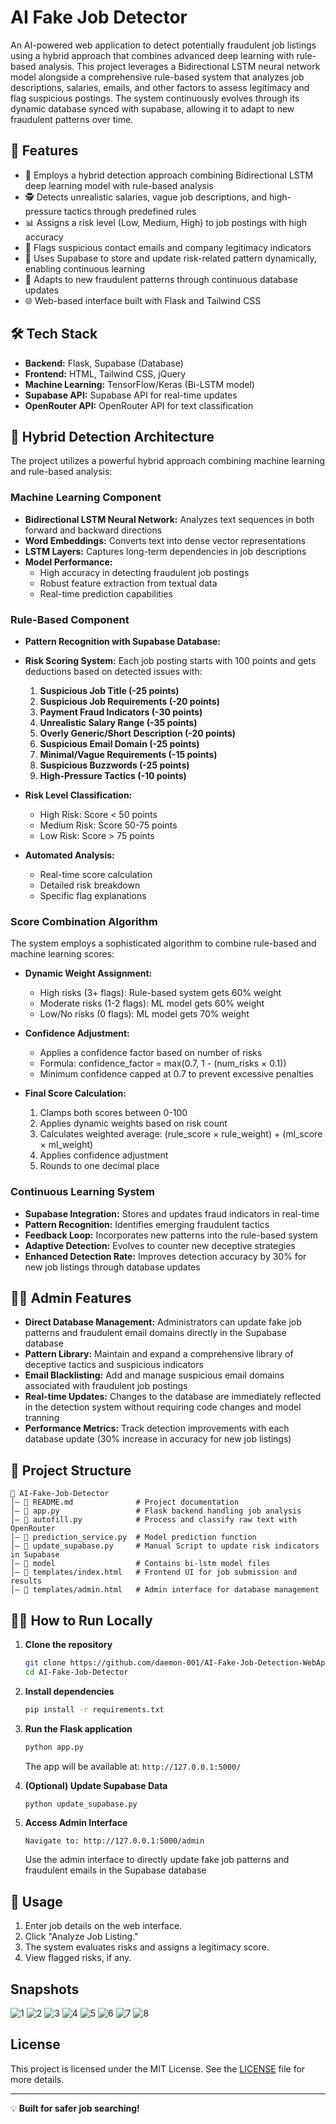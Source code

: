# AI Fake Job Detector

An AI-powered web application to detect potentially fraudulent job listings using a hybrid approach that combines advanced deep learning with rule-based analysis. This project leverages a Bidirectional LSTM neural network model alongside a comprehensive rule-based system that analyzes job descriptions, salaries, emails, and other factors to assess legitimacy and flag suspicious postings. The system continuously evolves through its dynamic database synced with supabase, allowing it to adapt to new fraudulent patterns over time.

## 🚀 Features

- 🧠 Employs a hybrid detection approach combining Bidirectional LSTM deep learning model with rule-based analysis
- 🕵️ Detects unrealistic salaries, vague job descriptions, and high-pressure tactics through predefined rules
- 📊 Assigns a risk level (Low, Medium, High) to job postings with high accuracy
- 📩 Flags suspicious contact emails and company legitimacy indicators
- 🔗 Uses Supabase to store and update risk-related pattern dynamically, enabling continuous learning
- 🔄 Adapts to new fraudulent patterns through continuous database updates
- 🌐 Web-based interface built with Flask and Tailwind CSS

## 🛠 Tech Stack

- **Backend:** Flask, Supabase (Database)
- **Frontend:** HTML, Tailwind CSS, jQuery
- **Machine Learning:** TensorFlow/Keras (Bi-LSTM model)
- **Supabase API:** Supabase API for real-time updates
- **OpenRouter API:** OpenRouter API for text classification

## 🤖 Hybrid Detection Architecture

The project utilizes a powerful hybrid approach combining machine learning and rule-based analysis:

### Machine Learning Component
- **Bidirectional LSTM Neural Network:** Analyzes text sequences in both forward and backward directions
- **Word Embeddings:** Converts text into dense vector representations
- **LSTM Layers:** Captures long-term dependencies in job descriptions
- **Model Performance:**
  - High accuracy in detecting fraudulent job postings
  - Robust feature extraction from textual data
  - Real-time prediction capabilities

### Rule-Based Component
- **Pattern Recognition with Supabase Database:**
- **Risk Scoring System:** Each job posting starts with 100 points and gets deductions based on detected issues with:
  1. **Suspicious Job Title (-25 points)**
  2. **Suspicious Job Requirements (-20 points)**
  3. **Payment Fraud Indicators (-30 points)**
  4. **Unrealistic Salary Range (-35 points)**
  5. **Overly Generic/Short Description (-20 points)**
  6. **Suspicious Email Domain (-25 points)**
  7. **Minimal/Vague Requirements (-15 points)**
  8. **Suspicious Buzzwords (-25 points)**
  9. **High-Pressure Tactics (-10 points)**

- **Risk Level Classification:**
  - High Risk: Score < 50 points
  - Medium Risk: Score 50-75 points
  - Low Risk: Score > 75 points

- **Automated Analysis:**
  - Real-time score calculation
  - Detailed risk breakdown
  - Specific flag explanations

### Score Combination Algorithm
The system employs a sophisticated algorithm to combine rule-based and machine learning scores:

- **Dynamic Weight Assignment:**
  - High risks (3+ flags): Rule-based system gets 60% weight
  - Moderate risks (1-2 flags): ML model gets 60% weight
  - Low/No risks (0 flags): ML model gets 70% weight

- **Confidence Adjustment:**
  - Applies a confidence factor based on number of risks
  - Formula: confidence_factor = max(0.7, 1 - (num_risks × 0.1))
  - Minimum confidence capped at 0.7 to prevent excessive penalties

- **Final Score Calculation:**
  1. Clamps both scores between 0-100
  2. Applies dynamic weights based on risk count
  3. Calculates weighted average: (rule_score × rule_weight) + (ml_score × ml_weight)
  4. Applies confidence adjustment
  5. Rounds to one decimal place

### Continuous Learning System
- **Supabase Integration:** Stores and updates fraud indicators in real-time
- **Pattern Recognition:** Identifies emerging fraudulent tactics
- **Feedback Loop:** Incorporates new patterns into the rule-based system
- **Adaptive Detection:** Evolves to counter new deceptive strategies
- **Enhanced Detection Rate:** Improves detection accuracy by 30% for new job listings through database updates

## 👩‍💼 Admin Features

- **Direct Database Management:** Administrators can update fake job patterns and fraudulent email domains directly in the Supabase database
- **Pattern Library:** Maintain and expand a comprehensive library of deceptive tactics and suspicious indicators
- **Email Blacklisting:** Add and manage suspicious email domains associated with fraudulent job postings
- **Real-time Updates:** Changes to the database are immediately reflected in the detection system without requiring code changes and model tranning
- **Performance Metrics:** Track detection improvements with each database update (30% increase in accuracy for new job listings)

## 📂 Project Structure

```
📝 AI-Fake-Job-Detector
│️— 📄 README.md              # Project documentation
│️— 📄 app.py                 # Flask backend handling job analysis
│️— 📄 autofill.py            # Process and classify raw text with OpenRouter
│️— 📄 prediction_service.py  # Model prediction function
│️— 📄 update_supabase.py     # Manual Script to update risk indicators in Supabase
│️— 📂 model                  # Contains bi-lstm model files
│️— 📂 templates/index.html   # Frontend UI for job submission and results
│️— 📂 templates/admin.html   # Admin interface for database management

```

## 🏃‍♂️ How to Run Locally

1. **Clone the repository**
   ```sh
   git clone https://github.com/daemon-001/AI-Fake-Job-Detection-WebApp
   cd AI-Fake-Job-Detector
   ```

2. **Install dependencies**
   ```sh
   pip install -r requirements.txt
   ```

3. **Run the Flask application**
   ```sh
   python app.py
   ```
   The app will be available at: `http://127.0.0.1:5000/`

4. **(Optional) Update Supabase Data**
   ```sh
   python update_supabase.py
   ```

5. **Access Admin Interface**
   ```
   Navigate to: http://127.0.0.1:5000/admin
   ```
   Use the admin interface to directly update fake job patterns and fraudulent emails in the Supabase database

## 📝 Usage

1. Enter job details on the web interface.
2. Click "Analyze Job Listing."
3. The system evaluates risks and assigns a legitimacy score.
4. View flagged risks, if any.

## Snapshots
![1](https://github.com/user-attachments/assets/c1a4fc3a-fe16-483c-b5f1-fe65cefa3367)
![2](https://github.com/user-attachments/assets/9b099018-e6d2-4391-81df-ed66f8e7888b)
![3](https://github.com/user-attachments/assets/8c18b10a-1a8c-4ec1-9dfe-19d915eea52c)
![4](https://github.com/user-attachments/assets/255939c4-1a62-4860-b6df-80228f44d948)
![5](https://github.com/user-attachments/assets/cc0f8de1-aa68-4438-9c80-147ebfc4342d)
![6](https://github.com/user-attachments/assets/f7d20c58-b483-49aa-a6cc-380152a958b8)
![7](https://github.com/user-attachments/assets/43e87743-bd89-4b0b-a70c-46c92f22be84)
![8](https://github.com/user-attachments/assets/10e0e9a3-bcac-4394-91fe-0ee6144479fd)


## License

This project is licensed under the MIT License. See the [LICENSE](LICENSE) file for more details.

---

💡 **Built for safer job searching!**


